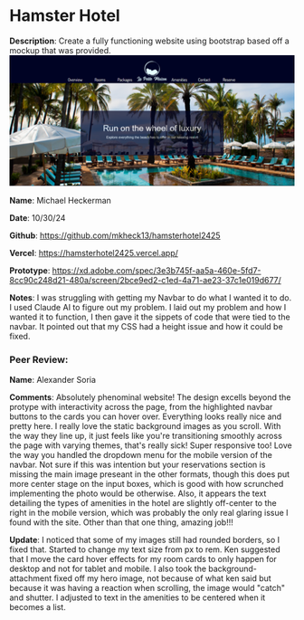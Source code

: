 # Hamster Hotel

**Description**: Create a fully functioning website using bootstrap based off a mockup that was provided.
![Design preview for the Hamster Hotel Website](./assets/Screenshot-HamsterHotel.png)

**Name**: Michael Heckerman

**Date**: 10/30/24

**Github**: https://github.com/mkheck13/hamsterhotel2425

**Vercel**: https://hamsterhotel2425.vercel.app/

**Prototype**: https://xd.adobe.com/spec/3e3b745f-aa5a-460e-5fd7-8cc90c248d21-480a/screen/2bce9ed2-c1ed-4a71-ae23-37c1e019d677/

**Notes**: I was struggling with getting my Navbar to do what I wanted it to do. I used Claude AI to figure out my problem. I laid out my problem and how I wanted it to function, I then gave it the sippets of code that were tied to the navbar. It pointed out that my CSS had a height issue and how it could be fixed.

### Peer Review:
**Name**: Alexander Soria

**Comments**: 
Absolutely phenominal website! The design excells beyond the protype with interactivity across the page, from the highlighted navbar buttons to the cards you can hover over. 
Everything looks really nice and pretty here. I really love the static background images as you scroll. With the way they line up, it just feels like you're transitioning smoothly across the page with varying themes, that's really sick!
Super responsive too! Love the way you handled the dropdown menu for the mobile version of the navbar. Not sure if this was intention but your reservations section is missing the main image preseant in the other formats, though this does put more center stage on the input boxes, which is good with how scrunched implementing the photo would be otherwise. 
Also, it appears the text detailing the types of amenities in the hotel are slightly off-center to the right in the mobile version, which was probably the only real glaring issue I found with the site.
Other than that one thing, amazing job!!!

**Update**: I noticed that some of my images still had rounded borders, so I fixed that. Started to change my text size from px to rem. Ken suggested that I move the card hover effects for my room cards to only happen for desktop and not for tablet and mobile. I also took the background-attachment fixed off my hero image, not because of what ken said but because it was having a reaction when scrolling, the image would "catch" and shutter. I adjusted to text in the amenities to be centered when it becomes a list.